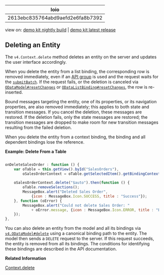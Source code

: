 <!-- loio2613ebc835764abd9aefd2e6fa8b7392 -->

| loio |
| -----|
| 2613ebc835764abd9aefd2e6fa8b7392 |

<div id="loio">

view on: [demo kit nightly build](https://sdk.openui5.org/nightly/#/topic/2613ebc835764abd9aefd2e6fa8b7392) | [demo kit latest release](https://sdk.openui5.org/topic/2613ebc835764abd9aefd2e6fa8b7392)</div>

## Deleting an Entity

The `v4.Context.delete` method deletes an entity on the server and updates the user interface accordingly.

When you delete the entity from a list binding, the corresponding row is removed immediately, even if an [API group](https://sdk.openui5.org/api/sap.ui.model.odata.v4.SubmitMode) is used and the request waits for the [`submitBatch`](https://sdk.openui5.org/api/sap.ui.model.odata.v4.ODataModel%23methods/submitBatch). If the request fails, or the deletion is canceled via [`ODataModel#resetChanges`](https://sdk.openui5.org/api/sap.ui.model.odata.v4.ODataModel%23methods/resetChanges) or [`ODataListBinding#resetChanges`](https://sdk.openui5.org/api/sap.ui.model.odata.v4.ODataListBinding%23methods/resetChanges), the row is re-inserted.

Bound messages targeting the entity, one of its properties, or its navigation properties, are also removed immediately; this applies to both state and transition messages. If you cancel the deletion, these messages are restored. If the deletion fails, only the state messages are restored; the transition messages are dropped to make room for new transition messages resulting from the failed deletion.

When you delete the entity from a context binding, the binding and all dependent bindings lose the reference.

**Example: Delete From a Table**

```js

onDeleteSalesOrder : function () {
    var oTable = this.getView().byId("SalesOrders"),
        oSalesOrderContext = oTable.getSelectedItem().getBindingContext();
 
    oSalesOrderContext.delete("$auto").then(function () {
        oTable.removeSelections();
        MessageBox.alert("Deleted Sales Order",
            {icon : MessageBox.Icon.SUCCESS, title : "Success"});
    }, function (oError) {
        MessageBox.alert("Could not delete Sales Order: "
            + oError.message, {icon : MessageBox.Icon.ERROR, title : "Error"});
    });
},
```

You can also delete an entity from the model and all its bindings via  [`v4.ODataModel#delete`](https://sdk.openui5.org/api/sap.ui.model.odata.v4.ODataModel%23methods/delete) using a canonical binding path to the entity. The model then sends a `DELETE` request to the server. If this request succeeds, the entity is removed from all its bindings. The conditions for identifying these bindings are described in the API documentation.

**Related Information**  


[Context.delete](https://sdk.openui5.org/api/sap.ui.model.odata.v4.Context/methods/delete)

